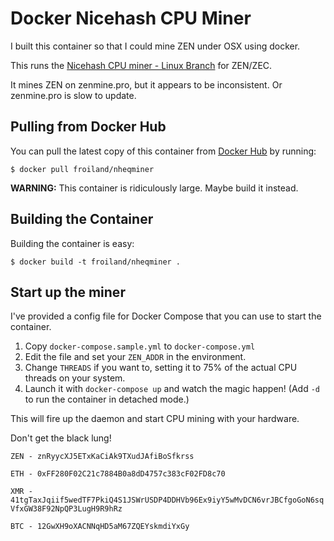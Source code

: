 # Docker Nicehash CPU Miner

I built this container so that I could mine ZEN under OSX using docker.

This runs the [Nicehash CPU miner - Linux Branch](https://github.com/nicehash/nheqminer/tree/Linux) for ZEN/ZEC.

It mines ZEN on zenmine.pro, but it appears to be inconsistent. Or zenmine.pro is slow to update.

## Pulling from Docker Hub

You can pull the latest copy of this container from [Docker Hub](https://hub.docker.com/r/froiland/nheqminer/)
by running:

```
$ docker pull froiland/nheqminer
```

**WARNING:** This container is ridiculously large. Maybe build it instead.

## Building the Container

Building the container is easy:

```
$ docker build -t froiland/nheqminer .
```

## Start up the miner

I've provided a config file for Docker Compose that you can use to start the container.

1. Copy `docker-compose.sample.yml` to `docker-compose.yml`
2. Edit the file and set your `ZEN_ADDR` in the environment.
3. Change `THREADS` if you want to, setting it to 75% of the actual CPU threads
on your system.
4. Launch it with `docker-compose up` and watch the magic happen! (Add `-d` to run the container in detached mode.)

This will fire up the daemon and start CPU mining with your hardware.

Don't get the black lung!

`ZEN - znRyycXJ5ETxKaCiAk9TXudJAfiBoSfkrss`

`ETH - 0xFF280F02C21c7884B0a8dD4757c383cF02FD8c70`

`XMR - 41tgTaxJqiif5wedTF7PkiQ4S1JSWrUSDP4DDHVb96Ex9iyY5wMvDCN6vrJBCfgoGoN6sqVfxGW38F92NpQP3LugH9R9hRz`

`BTC - 12GwXH9oXACNNqHD5aM67ZQEYskmdiYxGy`
